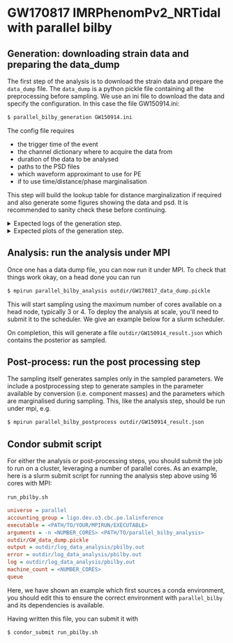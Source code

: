 # GW170817 IMRPhenomPv2_NRTidal with parallel bilby

## Generation: downloading strain data and preparing the data_dump

The first step of the analysis is to download the strain data and prepare the `data_dump` 
file. The `data_dump` is a python pickle file containing all the preprocessing before 
sampling. We use an ini file to download the data and specify the configuration. In 
this case the file GW150914.ini:

```bash
$ parallel_bilby_generation GW150914.ini
```

The config file requires 
- the trigger time of the event
- the channel dictionary where to acquire the data from
- duration of the data to be analysed
- paths to the PSD files
- which waveform approximant to use for PE
- if to use time/distance/phase marginalisation


This step will build the lookup table for distance marginalization if required and 
also generate some figures showing the data and psd. It is recommended to sanity 
check these before continuing.

<details>
<summary>Expected logs of the generation step.</summary>

```
01:22 bilby_pipe INFO    : Command line arguments: Namespace(accounting=None, calibration_model=None, channel_dict='{H1:DCS-CALIB_STRAIN_C02, L1:DCS-CALIB_STRAIN_C02}', cluster=None, coherence_test=False, create_plots=True, create_summary=False, data_dict=None, data_dump_file=None, data_format=None, default_prior='BBHPriorDict', deltaT=0.2, detectors=['H1', 'L1'], distance_marginalization=True, distance_marginalization_lookup_table=None, duration=4.0, email=None, existing_dir=None, frequency_domain_source_model='lal_binary_black_hole', gaussian_noise=False, generation_seed=None, gps_file=None, idx=0, ignore_gwpy_data_quality_check=True, ini='GW150914.ini', injection=False, injection_file=None, injection_waveform_approximant=None, jitter_time=True, label='GW150914', likelihood_type='GravitationalWaveTransient', local=False, local_generation=False, local_plot=False, maximum_frequency=None, minimum_frequency='20', n_parallel=1, n_simulation=0, online_pe=False, osg=False, outdir='outdir', periodic_restart_time=43200, phase_marginalization=True, post_trigger_duration=2.0, postprocessing_arguments=None, postprocessing_executable=None, prior_file='GW150914.prior', process=None, psd_dict='{H1=raw_data/h1_psd.txt, L1=raw_data/l1_psd.txt}', psd_fractional_overlap=0.5, psd_length=32, psd_maximum_duration=1024, psd_method='median', psd_start_time=None, reference_frequency=20, request_cpus=1, request_memory=4, request_memory_generation=None, roq_folder=None, roq_scale_factor=1, sampler='dynesty', sampler_kwargs='Default', sampling_frequency=4096, sampling_seed=None, scheduler='condor', scheduler_args=None, scheduler_env=None, scheduler_module=None, singularity_image=None, spline_calibration_amplitude_uncertainty_dict=None, spline_calibration_envelope_dict=None, spline_calibration_nodes=5, spline_calibration_phase_uncertainty_dict=None, submit=False, time_marginalization=True, timeslide_file=None, transfer_files=True, trigger_time=1126259462.4, tukey_roll_off=0.4, verbose=False, waveform_approximant='IMRPhenomPv2', webdir=None, zero_noise=False)
01:22 bilby_pipe INFO    : Unknown command line arguments: []
01:22 bilby_pipe INFO    : Setting prior-file to GW150914.prior
01:22 bilby_pipe INFO    : Setting segment duration 4.0s
01:22 bilby_pipe INFO    : PSD duration set to 128.0s, 32x the duration 4.0s
01:22 bilby_pipe INFO    : No calibration_model model provided, calibration marginalization will not be used
01:22 bilby_pipe INFO    : Getting analysis-segment data for H1
01:22 bilby_pipe INFO    : Calling TimeSeries.get('H1:DCS-CALIB_STRAIN_C02', start=1126259460.4, end=1126259464.4, dtype='float64')
01:23 bilby_pipe INFO    : Resampling data to sampling_frequency 4096
01:23 bilby_pipe INFO    : Setting H1 PSD from file raw_data/h1_psd.txt
01:23 bilby_pipe INFO    : Using default PSD start time -128.0 relative to start time
01:23 bilby_pipe INFO    : Getting psd-segment data for H1
01:23 bilby_pipe INFO    : Calling TimeSeries.get('H1:DCS-CALIB_STRAIN_C02', start=1126259332.4, end=1126259460.4, dtype='float64')
01:23 bilby_pipe INFO    : Resampling data to sampling_frequency 4096
01:23 bilby_pipe INFO    : Getting analysis-segment data for L1
01:23 bilby_pipe INFO    : Calling TimeSeries.get('L1:DCS-CALIB_STRAIN_C02', start=1126259460.4, end=1126259464.4, dtype='float64')
01:23 bilby_pipe INFO    : Resampling data to sampling_frequency 4096
01:23 bilby_pipe INFO    : Setting L1 PSD from file raw_data/l1_psd.txt
01:23 bilby_pipe INFO    : Using default PSD start time -128.0 relative to start time
01:23 bilby_pipe INFO    : Getting psd-segment data for L1
01:23 bilby_pipe INFO    : Calling TimeSeries.get('L1:DCS-CALIB_STRAIN_C02', start=1126259332.4, end=1126259460.4, dtype='float64')
01:23 bilby_pipe INFO    : Resampling data to sampling_frequency 4096
01:24 bilby INFO    : Generating frequency domain strain from given time domain strain.
01:24 bilby INFO    : Applying a tukey window with alpha=0.2, roll off=0.4
01:24 bilby INFO    : Generating frequency domain strain from given time domain strain.
01:24 bilby INFO    : Applying a tukey window with alpha=0.2, roll off=0.4
01:24 bilby INFO    : Strain data stored in {'H1': 'outdir/data/H1_strain.hdf5', 'L1': 'outdir/data/L1_strain.hdf5'}
01:24 bilby INFO    : Completed data retrieval.
01:24 bilby INFO    : Reading in analysis data for ifo H1
/home/avi.vajpeyi/.local/lib/python3.7/site-packages/gwpy/timeseries/timeseries.py:947: UserWarning: resample() rate matches current sample_rate (4096.0 Hz), returning input data unmodified; please double-check your parameters
  UserWarning,
01:24 bilby INFO    : Data for H1 from 1126259460.3999634 s to 1126259464.3997192 s
01:24 bilby INFO    : Reading in analysis data for ifo L1
01:24 bilby INFO    : Data for L1 from 1126259460.3999634 s to 1126259464.3997192 s
01:24 bilby INFO    : Generating frequency domain strain from given time domain strain.
01:24 bilby INFO    : Applying a tukey window with alpha=0.2, roll off=0.4
01:24 bilby INFO    : Generating frequency domain strain from given time domain strain.
01:24 bilby INFO    : Applying a tukey window with alpha=0.2, roll off=0.4
01:24 bilby INFO    : Setting up likelihood with marginalizations: distance=True time=True phase=True
01:24 bilby WARNING : The waveform_generator start_time is not equal to that of the provided interferometers. Overwriting the waveform_generator.
01:24 bilby INFO    : Loaded distance marginalisation lookup table from .distance_marginalization_lookup.npz.
01:24 bilby INFO    : Generation done: now run:
mpirun parallel_bilby_analysis outdir/GW150914_data_dump.pickle

```

</details>

<details>
<summary>Expected plots of the generation step.</summary>

![](plots/H1_GW150914_D4_data.png)
![](plots/L1_GW150914_D4_data.png)
![](plots/H1_GW150914_frequency_domain_data.png)
![](plots/L1_GW150914_frequency_domain_data.png)

</details>




## Analysis: run the analysis under MPI

Once one has a data dump file, you can now run it under MPI. To check that
things work okay, on a head done you can run
```bash
$ mpirun parallel_bilby_analysis outdir/GW170817_data_dump.pickle
```
This will start sampling using the maximum number of cores available on a head
node, typically 3 or 4. To deploy the analysis at scale, you'll need to submit
it to the scheduler. We give an example below for a slurm scheduler.

On completion, this will generate a file `outdir/GW150914_result.json` which
contains the posterior as sampled.

## Post-process: run the post processing step

The sampling itself generates samples only in the sampled parameters. We
include a postprocessing step to generate samples in the parameter available
by conversion (i.e. component masses) and the parameters which are marginalised
during sampling. This, like the analysis step, should be run under mpi, e.g.

```bash
$ mpirun parallel_bilby_postprocess outdir/GW150914_result.json
```

## Condor submit script

For either the analysis or post-processing steps, you should submit the job to
run on a cluster, leveraging a number of parallel cores. As an example, here is
a slurm submit script for running the analysis step above using 16 cores with MPI:

`run_pbilby.sh`
```ini
universe = parallel
accounting_group = ligo.dev.o3.cbc.pe.lalinference
executable = <PATH/TO/YOUR/MPIRUN/EXECUTABLE>
arguments = -n <NUMBER_CORES> <PATH/TO/parallel_bilby_analysis>  
outdir/GW_data_dump.pickle
output = outdir/log_data_analysis/pbilby.out
error = outdir/log_data_analysis/pbilby.out
log = outdir/log_data_analysis/pbilby.out
machine_count = <NUMBER_CORES>
queue
```

Here, we have shown an example which first sources a conda environment, you
should edit this to ensure the correct environment with `parallel_bilby` and its
dependencies is available.

Having written this file, you can submit it with
```bash
$ condor_submit run_pbilby.sh
```




